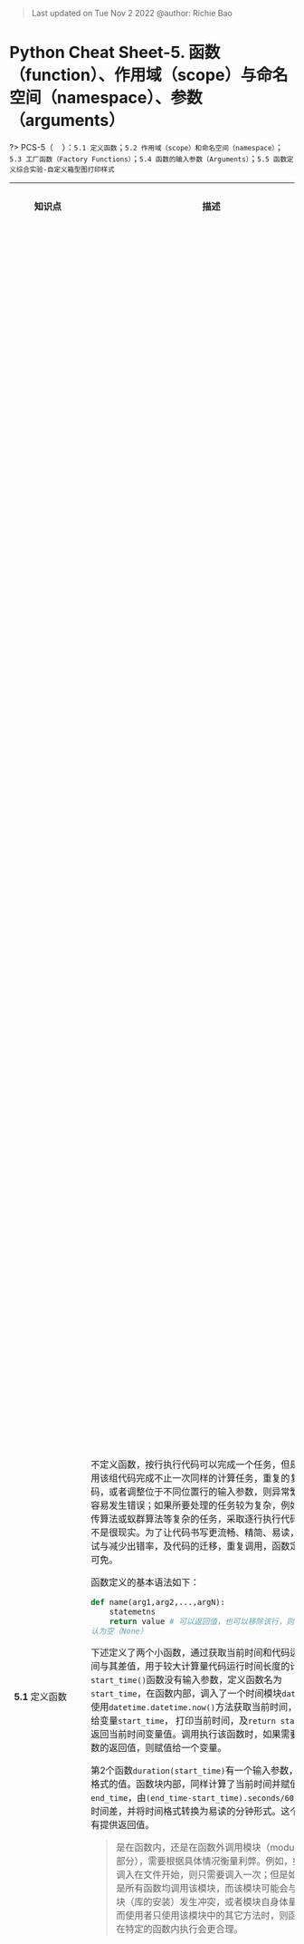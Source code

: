 > Last updated on Tue Nov 2 2022 @author: Richie Bao 

<style>
  code {
    white-space : pre-wrap !important;
    word-break: break-word;
  }
</style>

# Python Cheat Sheet-5. 函数（function）、作用域（scope）与命名空间（namespace）、参数（arguments）

<span style = "color:Teal;background-color:;font-size:20.0pt"></span>

?> PCS-5（&nbsp;&nbsp;&nbsp;&nbsp;）：`5.1 定义函数`；`5.2 作用域（scope）和命名空间（namespace）`；`5.3 工厂函数（Factory Functions）`；`5.4 函数的输入参数（Arguments）`；`5.5 函数定义综合实验-自定义箱型图打印样式`

<table style="width:100%">
<tr>
<th style="width:10%"> 知识点 </th>
<th style="width:30%"> 描述 </th>
<th style="width:30%"> 代码段 </th> 
<th style="width:20%"> 运算结果 </th>
<th style="width:10%"> 备注</th> 
</tr>

<tr>
<td> 

__5.1__ 定义函数

</td>
<td>

不定义函数，按行执行代码可以完成一个任务，但是如果要用该组代码完成不止一次同样的计算任务，重复的复制代码，或者调整位于不同位置行的输入参数，则异常繁琐，并容易发生错误；如果所要处理的任务较为复杂，例如完成遗传算法或蚁群算法等复杂的任务，采取逐行执行代码的方式不是很现实。为了让代码书写更流畅、精简、易读，方便调试与减少出错率，及代码的迁移，重复调用，函数定义必不可免。

函数定义的基本语法如下：

```python
def name(arg1,arg2,...,argN): 
    statemetns
    return value # 可以返回值，也可以移除该行，则返回值默认为空（None）
```

下述定义了两个小函数，通过获取当前时间和代码运行后时间与其差值，用于较大计算量代码运行时间长度的计算。`start_time()`函数没有输入参数，定义函数名为`start_time`，在函数内部，调入了一个时间模块`datetime`，使用`datetime.datetime.now()`方法获取当前时间，并赋值给变量`start_time`， 打印当前时间，及`return start_time`返回当前时间变量值。调用执行该函数时，如果需要接收函数的返回值，则赋值给一个变量。

第2个函数`duration(start_time)`有一个输入参数，为时间格式的值。函数块内部，同样计算了当前时间并赋值给变量`end_time`，由`(end_time-start_time).seconds/60`方法计算时间差，并将时间格式转换为易读的分钟形式。这个函数没有提供返回值。

> 是在函数内，还是在函数外调用模块（module，库的部分），需要根据具体情况衡量利弊。例如，如果模块调入在文件开始，则只需要调入一次；但是如果并不是所有函数均调用该模块，而该模块可能会与其它模块（库的安装）发生冲突，或者模块自身体量庞大，而使用者只使用该模块中的其它方法时，则函数调入在特定的函数内执行会更合理。

</td>
<td>

```python
def start_time():
    import datetime
    
    start_time=datetime.datetime.now()
    print("start time:",start_time)
    return start_time

def duration(start_time):
    import datetime
    
    end_time=datetime.datetime.now()
    print("end time:",end_time)
    duration=(end_time-start_time).seconds/60
    print("Total time spend:%.2f minutes"%duration)    
```

</td>
<td>



</td>
<td>
</td>
</tr>


<tr>
<td> 

</td>
<td>



</td>
<td>

```python
s_t=start_time()
print(type(s_t))
```

</td>
<td>

    start time: 2022-08-07 19:19:12.115484
    <class 'datetime.datetime'>

</td>
<td>
</td>
</tr>

<tr>
<td> 

</td>
<td>



</td>
<td>

```python
duration(s_t)
```

</td>
<td>

    end time: 2022-08-07 19:19:18.036481
    Total time spend:0.08 minutes

</td>
<td>
</td>
</tr>


<tr>
<td> 

</td>
<td>

下例为应用上述组合函数的一个场景，计算代码`for i in range(10**8):value=i`运行的时间。

</td>
<td>

```python
s_t=start_time()
for i in range(10**8):value=i
duration(s_t)
```

</td>
<td>

    start time: 2022-08-07 20:25:19.170276
    end time: 2022-08-07 20:25:29.551021
    Total time spend:0.17 minutes

</td>
<td>
</td>
</tr>


<tr>
<td> 

</td>
<td>

* 多态性（polymorphism）- 数据类型类

一些运算不仅对于数值起作用，同样对其它类型的数据起作用，例如下述案例中定义了一个乘积函数`times(x,y)`，含两个输入参数，返回二者之积。python中并不会在赋值变量或输入参数定义时，定义变量或输入参数的数据类型，python会自动判断数据类型，并根据提供的运算返回计算结果，这样的处理方式可以减轻程序员思考的负担，也使得语言精简并富有弹性。


</td>
<td>

```python
def times(x,y):
    print('- - '*3,'X={};y={}'.format(x,y))
    return (x*y)

print(times(5,7))
print(times([5],3))
print(times('polymorphism_',3))
```

</td>
<td>

    - - - - - -  X=5;y=7
    35
    - - - - - -  X=[5];y=3
    [5, 5, 5]
    - - - - - -  X=polymorphism_;y=3
    polymorphism_polymorphism_polymorphism_

</td>
<td>
</td>
</tr>

<tr>
<td> 


</td>
<td>

如果不区分参数输入的数据类型，常常不容易直接判断参数类型是什么，因此可以增加形如`def func(arg1:type,arg2:type)->type`的函数注释，其中`:type`为参数类型，`->type`为返回值类型。注意，Python解释器并不会因为这些注解而提供额外的校验，没有任何的类型检查工作，这些类型注解加不加，对代码来说没有任何影响。

</td>
<td>

```python
def times_type(x:float,y:float)->float:
    print('- - '*3,'X={};y={}'.format(x,y))
    return (x*y)

print(times_type(5,7))
print(times_type([5],3))
print(times_type('polymorphism_',3))
```

</td>
<td>

    - - - - - -  X=5;y=7
    35
    - - - - - -  X=[5];y=3
    [5, 5, 5]
    - - - - - -  X=polymorphism_;y=3
    polymorphism_polymorphism_polymorphism_

</td>
<td>
</td>
</tr>


<tr>
<td> 

</td>
<td>

* 函数定义的诸多考量——定义描述性统计函数

这是一个略微复杂些的例子，用于对给定的一组数据做描述性统计分析。下述示例结果是书写调试，增加对函数功能、输入和输出参数说明后的最终定稿代码段。实际编写代码过程是一个反复修改，调试的过程，这不仅包括函数功能实现的内容的修改、增补或削减；也包括功能实现过程中，结构逻辑的调整，例如是否用字典的形式先计算所有的统计量，如果给定了`measure`的方法，这样的逻辑设计将会增加无关的计算量；再者，选用何种的方式计算这些统计量，不调用库，而自行根据公式编写计算流程，或调入哪个库计算，这可以用[math](https://docs.python.org/3/library/math.html)，[statistics](https://docs.python.org/3/library/statistics.html)，[NumPy](https://numpy.org/)，[pandas](https://pandas.pydata.org/)，[SciPy](https://scipy.org/)等<sup>①</sup>任何方法，如果需要调入多个库，往往需要综合考虑，尽量减少库的调入数量；而返回值的形式也需要认真考虑，如果需要返回值参与到其它计算中，则字符串表述形式的返回形式是不合适的，需要考虑直接返回具体的数值。对于函数的定义，在实际的数据分析时，考虑的内容会因为所要解决问题的不同而存在差异，需要具体情况具体分析。

在PCS_4中，例举的函数是将一段代码调整为函数定义，这个过程需要注意对变量名的重新定义，和重复代码段的调整。而该处的函数定义则直接定义函数，不涉及代码的转换，变量名的定义时，就已经考量到命名的一般性，以及上述所考量的内容。因此，在实际代码书写时，非必要单行时，则直接以函数形式定义，建议避免由逐行再转换为函数形式，因为转换过程会耗费不必要的精力。


</td>
<td>


```python
def descriptive_statistics(data,measure=None,decimals=2):
    '''
    计算给定数值列表的描述性统计值，包括数量、均值、标准差、方差、中位数、众数、最小值和最大值。
    
    
    Parameters
    ----------
    data : list(numerical)
        待统计的数值列表.
    measure : str, optional
        包括：'count', 'mean', 'std', 'variance', 'median', 'mode', 'min', 'max'. The default is None.
    decimals : int, optional
        小数位数. The default is 2.

    Returns
    -------
    dict
        如果不给定参数measure，则以字典形式返回所有值；否则返回给定measure对应值的表述字符串.

    '''
    import statistics
    
    d_s={
        'count':len(data), # 样本数
        'mean':round(statistics.mean(data),decimals), # 均值
        'std':round(statistics.stdev(data),decimals), # 标准差
        'variance': round(statistics.variance(data),decimals), # 方差 
        'median':statistics.median(data), # 中位数
        'mode':statistics.mode(data), # 众数
        'min':min(data), # 最小值
        'max':max(data), # 最大值        
        }
    
    if measure:
        return '{}={}'.format(measure,d_s[measure])
    else:
        return d_s
    
ranmen_price_lst=[700,850,600,650,980,750,500,890,880,
                 700,890,720,680,650,790,670,680,900,
                 880,720,850,700,780,850,750,780,590,
                 650,580,750,800,550,750,700,600,800,
                 800,880,790,790,780,600,690,680,650,
                 890,930,650,777,700]
d_s_1=descriptive_statistics(ranmen_price_lst)
print(d_s_1)
print('--'*30)
d_s_2=descriptive_statistics(ranmen_price_lst,'std')
print(d_s_2)
d_s_3=descriptive_statistics(ranmen_price_lst,measure='mean',decimals=1)
print(d_s_3)
```


</td>
<td>

    {'count': 50, 'mean': 743.34, 'std': 108.26, 'variance': 11720.64, 'median': 750.0, 'mode': 700, 'min': 500, 'max': 980}
    ------------------------------------------------------------
    std=108.26
    mean=743.3

</td>
<td>
</td>
</tr>


<tr>
<td> 

__5.2__ 作用域（scope）和命名空间（namespace）

</td>
<td>

* 对作用域的描述

Python中变量的访问权限取决于该变量赋值的位置，这个位置所在的代码块称为该变量所属的作用域。首先需要明确作用域是一个嵌套的关系，如下图；同时需要明确这作用域的嵌套关系作用于一个文件（或模块，module），如果要使用另一个文件内定义的方法（函数），或属性（变量），则需要使用`import`方法调入模块。整个模块（或文件）即为内置作用域，包含Python自身内置函数所包括的各类函数或方法名称，例如示例中的`print()`函数，及`open()`，`range()`等，可以通过`import builtins;print(dir(builtins))`查看所有内容。内置作用域可以访问函数外定义的变量，但是无法访问函数内定义的变量，除非使用`global`关键字，将在函数内（局部作用域）定义的变量声明为全局变量，从而函数外也可以访问。闭包局部作用域是函数内作用域，只有函数内对象可以访问的变量，但是如果含有嵌套函数，则嵌套函数形成一个局部作用域，嵌套函数外的对象无法访问，并以此类推，除非使用`nonlocal`关键字，当将嵌套局部作用域外定义的变量在嵌套局部作用域内更新时，嵌套局部作用域外的变量值也会发生对应改变。从上述描述可以注意到，作用域是从外层作用域中剥离内层作用域的过程，外层作用域无法访问内层作用域变量，而内层作用域可以访问外层作用域变量。如果外层作用域要访问内层作用域，则需要是使用`global`或`nonlocal`关键字，其中`global`可以在任何内层作用域中使用，将变量声明为全局变量；但`nonlocal`仅作用于函数内使用，并需要在外层存在有该变量名，只是在内层操作更新该变量时，外层的变量对应更新。

通常将这4个作用域Built-in Scope、Global Scope、 Enclosed Local Scope和Nested Local Scope缩写为B、G、E、L。

* 命名空间

命名空间是为了防止项目中命名冲突的一种机制。如果代码量较大，项目内定义的变量名较多，必然容易发生重复命名的事件，而命名空间与作用域对应，即为命名空间，不同作用域之间变量名没有关联，可以用同样的名称在不同作用域中定义，但是需要注意不能与Python内置函数名称和关键字名称同。可以将命名空间对应作用域分为内置名称（Built-tin Names），全局名称（Global Names）和局部名称（Local Names）。命名空间的查找顺序为局部名称到全局名称到内置名称，如果找不到变量，则会引发`NameError`异常。

> 内层作用域要访问外层作用域的变量，最好是通过函数的输入参数调入，而不是直接使用，避免在局部代码迁移时发生变量名未找到的错误，也能够更好更清晰的组织代码结构，避免内外层命名混乱，削弱了代码易读性。

__LEGB Rule__

<img src="./imgs/pcs/scope_and_namespace_GNL.jpg" height='auto' width='auto' title="caDesign">



</td>
<td>

```python
G_1=3.5
G_2=6.0

def outer():
    L_E_1=5.3
    
    global L_E_2
    L_E_2=7.9
    
    L_E_N_3=78
    
    def inner():
        L_N_1=6.7         
        
        global L_N_2
        L_N_2=5.5
        
        nonlocal L_E_N_3
        L_E_N_3+=1
        
        print('Nested Scope:\nG_1={};\nG_2={};\nL_E_1={};\nL_E_2={};\nL_N_1={}\nL_N_2={};\nL_N_3={}'.format(G_1,G_2,L_E_1,L_E_2,L_N_1,L_N_2,L_E_N_3))
    
    print("_"*50)
    print('L_E_N_3={} in Enclosd Scope.'.format( L_E_N_3))
    inner()
    
outer()

print('--'*30)
print('Global Scope:\nG_1={};\nG_2={};\nL_E_2={};\nL_N_2={}'.format(G_1,G_2,L_E_2,L_N_2))
```

</td>
<td>

    __________________________________________________
    L_E_N_3=78 in Enclosd Scope.
    Nested Scope:
    G_1=3.5;
    G_2=6.0;
    L_E_1=5.3;
    L_E_2=7.9;
    L_N_1=6.7
    L_N_2=5.5;
    L_N_3=79
    ------------------------------------------------------------
    Global Scope:
    G_1=3.5;
    G_2=6.0;
    L_E_2=7.9;
    L_N_2=5.5

</td>
<td>
</td>
</tr>

<tr>
<td> 

</td>
<td>

外层作用域无法访问内层作用域中定义的变量

</td>
<td>

```python
print(L_E_1)
```

</td>
<td>

    ---------------------------------------------------------------------------

    NameError                                 Traceback (most recent call last)

    Input In [30], in <cell line: 1>()
    ----> 1 print(L_E_1)
    

    NameError: name 'L_E_1' is not defined

</td>
<td>
</td>
</tr>


<tr>
<td> 

</td>
<td>


</td>
<td>

```python
import builtins
print(dir(builtins))
```

</td>
<td>

    ['ArithmeticError', 'AssertionError', 'AttributeError', 'BaseException', 'BlockingIOError', 'BrokenPipeError', 'BufferError', 'BytesWarning', 'ChildProcessError', 'ConnectionAbortedError', 'ConnectionError', 'ConnectionRefusedError', 'ConnectionResetError', 'DeprecationWarning', 'EOFError', 'Ellipsis', 'EnvironmentError', 'Exception', 'False', 'FileExistsError', 'FileNotFoundError', 'FloatingPointError', 'FutureWarning', 'GeneratorExit', 'IOError', 'ImportError', 'ImportWarning', 'IndentationError', 'IndexError', 'InterruptedError', 'IsADirectoryError', 'KeyError', 'KeyboardInterrupt', 'LookupError', 'MemoryError', 'ModuleNotFoundError', 'NameError', 'None', 'NotADirectoryError', 'NotImplemented', 'NotImplementedError', 'OSError', 'OverflowError', 'PendingDeprecationWarning', 'PermissionError', 'ProcessLookupError', 'RecursionError', 'ReferenceError', 'ResourceWarning', 'RuntimeError', 'RuntimeWarning', 'StopAsyncIteration', 'StopIteration', 'SyntaxError', 'SyntaxWarning', 'SystemError', 'SystemExit', 'TabError', 'TimeoutError', 'True', 'TypeError', 'UnboundLocalError', 'UnicodeDecodeError', 'UnicodeEncodeError', 'UnicodeError', 'UnicodeTranslateError', 'UnicodeWarning', 'UserWarning', 'ValueError', 'Warning', 'WindowsError', 'ZeroDivisionError', '__IPYTHON__', '__build_class__', '__debug__', '__doc__', '__import__', '__loader__', '__name__', '__package__', '__spec__', 'abs', 'all', 'any', 'ascii', 'bin', 'bool', 'breakpoint', 'bytearray', 'bytes', 'callable', 'chr', 'classmethod', 'compile', 'complex', 'copyright', 'credits', 'delattr', 'dict', 'dir', 'display', 'divmod', 'enumerate', 'eval', 'exec', 'execfile', 'filter', 'float', 'format', 'frozenset', 'get_ipython', 'getattr', 'globals', 'hasattr', 'hash', 'help', 'hex', 'id', 'input', 'int', 'isinstance', 'issubclass', 'iter', 'len', 'license', 'list', 'locals', 'map', 'max', 'memoryview', 'min', 'next', 'object', 'oct', 'open', 'ord', 'pow', 'print', 'property', 'range', 'repr', 'reversed', 'round', 'runfile', 'set', 'setattr', 'slice', 'sorted', 'staticmethod', 'str', 'sum', 'super', 'tuple', 'type', 'vars', 'zip']
 

</td>
<td>
</td>
</tr>


<tr>
<td> 

</td>
<td>

* 局部作用域对全局作用域变量的更新

在配置参数时，参数值往往需要配置为不同值观察比较计算结果，例如如果参数值为全局变量，可以定义下述示例函数来更新该变量，使得代码易读、不容易发生混淆，尤其避免不容易查找到的错误出现。


</td>
<td>

```python
g_var=5927

def setGvar(new_Gvar):
    global g_var
    g_var=new_Gvar

setGvar(9527)    
print(g_var)
```

</td>
<td>

    9527

</td>
<td>
</td>
</tr>

<tr>
<td> 

__5.3__ 工厂函数（Factory Functions）

</td>
<td>

工厂函数类似于类方法（Class，称为工厂方法）的本质，可以实例化外层函数，再显式的调用嵌套函数，只是只能返回一个嵌套函数，而不能并行多个内层函数。整个过程为当调用外层函数，并将其赋值给一个变量`ds`，即实例化，该变量称为实例化对象，此时运行到嵌套函数时只是完成对嵌套函数的定义，并不执行该函数；当执行实例化对象时`ds(ranmen_price_lst)`，将会完成对内层函数的调用。


</td>
<td>

```python
def descriptive_statistics_factory(decimals=2):
    def std(data):
        import statistics
        return round(statistics.stdev(data),decimals)
    return std
        
ranmen_price_lst=[700,850,600,650,980,750,500,890,880,
                 700,890,720,680,650,790,670,680,900,
                 880,720,850,700,780,850,750,780,590,
                 650,580,750,800,550,750,700,600,800,
                 800,880,790,790,780,600,690,680,650,
                 890,930,650,777,700]
ds_a=descriptive_statistics_factory(5)
print(ds_a)
ds_a(ranmen_price_lst)
```

</td>
<td>

    <function descriptive_statistics_factory.<locals>.std at 0x0000026CD4E8DAF0>

    108.26189

</td>
<td>
</td>
</tr>


<tr>
<td> 

</td>
<td>

可以实例化多个对象，例如下述实例化为输入参数`decimals`为3的实例对象`ds_b`，并多次调用该实例化对象，计算不同列表值的标准差。

</td>
<td>

```python
ds_b=descriptive_statistics_factory(3)
print(ds_b(ranmen_price_lst))

course_grade_lst=[90,81,73,97,85]
print(ds_b(course_grade_lst))
```

</td>
<td>

    108.262
    9.066

</td>
<td>
</td>
</tr>


<tr>
<td> 

__5.4__ 函数的输入参数（Arguments）

</td>
<td>

* mutable（可变）和immutable（不可变）数据结构作为输入参数

数据结构含有mutable（可变）和immutable（不可变）两种类型，对应到函数的输入参数则为不可变参数（immutable arguments）和可变参数（mutable arguments）。对于不可变参数，诸如整数（int），字符串（string），是按值传递（by value），虽然通过引用（reference）而非复制（copy）来传递参数值，但不可变对象无法原地更改，因此效果同复制；对于可变参数，诸如列表和字典，则是通过指针传递（by pointer），类似于C语言的指针传递方式，可变参数可以就地更改，因此函数内部传入可变参数，改变引用的可变参数，对应的全局变量也会发生变化。为防止改变全局变量，通常通过复制的方法`copy()`避免此类更改。

下述定义的3个函数，第一个直接使用全局变量；第二个传入参数，直接引用全局变量；第3个传入参数，复制引用的全局变量。可以发现前2个定义的函数都更新了全局变量，但第3个因为复制而没有更新全局变量。


</td>
<td>

```python
biology_score_dict={"Mason":59,"Reece":73,'A':47,'B':38,'C':63,'D':56,'E':75,'F':53,'G':80,'H':50,'I':41,'J':62,'K':44,'L':26,'M':91,'N':35,'O':53,'P':68}
name,new_score='Reece',100
print(biology_score_dict)
print("_"*50)

def biology_score_update_A(name,new_score):
    biology_score_dict[name]=new_score    
    
score_update_A(name,new_score)    
print(biology_score_dict)

print("--"*30)
def biology_score_update_B(score_dict,name,new_score):
    score_dict[name]=new_score  
    return score_dict
biology_score_updated_B=biology_score_update_B(biology_score_dict,'Mason',100)
print(biology_score_dict,'\n',biology_score_updated_B)

print("--"*30)
def biology_score_update_C(score_dict,name,new_score):
    import copy
    score_dict_copy=copy.copy(score_dict)
    score_dict_copy[name]=new_score  
    return score_dict_copy
biology_score_updated_C=biology_score_update_C(biology_score_dict,'A',100)
print(biology_score_dict,'\n',biology_score_updated_C)
```

</td>
<td>

    {'Mason': 59, 'Reece': 73, 'A': 47, 'B': 38, 'C': 63, 'D': 56, 'E': 75, 'F': 53, 'G': 80, 'H': 50, 'I': 41, 'J': 62, 'K': 44, 'L': 26, 'M': 91, 'N': 35, 'O': 53, 'P': 68}
    __________________________________________________
    {'Mason': 59, 'Reece': 100, 'A': 47, 'B': 38, 'C': 63, 'D': 56, 'E': 75, 'F': 53, 'G': 80, 'H': 50, 'I': 41, 'J': 62, 'K': 44, 'L': 26, 'M': 91, 'N': 35, 'O': 53, 'P': 68}
    ------------------------------------------------------------
    {'Mason': 100, 'Reece': 100, 'A': 47, 'B': 38, 'C': 63, 'D': 56, 'E': 75, 'F': 53, 'G': 80, 'H': 50, 'I': 41, 'J': 62, 'K': 44, 'L': 26, 'M': 91, 'N': 35, 'O': 53, 'P': 68} 
     {'Mason': 100, 'Reece': 100, 'A': 47, 'B': 38, 'C': 63, 'D': 56, 'E': 75, 'F': 53, 'G': 80, 'H': 50, 'I': 41, 'J': 62, 'K': 44, 'L': 26, 'M': 91, 'N': 35, 'O': 53, 'P': 68}
    ------------------------------------------------------------
    {'Mason': 100, 'Reece': 100, 'A': 47, 'B': 38, 'C': 63, 'D': 56, 'E': 75, 'F': 53, 'G': 80, 'H': 50, 'I': 41, 'J': 62, 'K': 44, 'L': 26, 'M': 91, 'N': 35, 'O': 53, 'P': 68} 
     {'Mason': 100, 'Reece': 100, 'A': 100, 'B': 38, 'C': 63, 'D': 56, 'E': 75, 'F': 53, 'G': 80, 'H': 50, 'I': 41, 'J': 62, 'K': 44, 'L': 26, 'M': 91, 'N': 35, 'O': 53, 'P': 68}


</td>
<td>
</td>
</tr>


<tr>
<td> 

</td>
<td>

对于复制需要注意，包含浅复制`copy.copy()`和深复制`copy.deepcopy()`，如下述案例，对于嵌套字典或列表为参数值传递，修改嵌套部分的值时，对于浅复制，全局变量值仍会发生改变；而深复制，则可以避免嵌套字典或列表对全局对应变量的更改。


</td>
<td>

```python
import copy
test_score_dic={"English":{"Mason":90,"Reece":81,'A':73,'B':97,'C':85,'D':60,'E':74,'F':64,'G':72,'H':67,'I':87,'J':78,'K':85,'L':96,'M':77,'N':100,'O':92,'P':86},
                "Chinese":{"Mason":71,"Reece":90,'A':79,'B':70,'C':67,'D':66,'E':60,'F':83,'G':57,'H':85,'I':93,'J':89,'K':78,'L':74,'M':65,'N':78,'O':53,'P':80},
                "history":{"Mason":73,"Reece":61,'A':74,'B':47,'C':49,'D':87,'E':69,'F':65,'G':36,'H':7,'I':53,'J':100,'K':57,'L':45,'M':56,'N':34,'O':37,'P':70},
                "biology":{"Mason":59,"Reece":73,'A':47,'B':38,'C':63,'D':56,'E':75,'F':53,'G':80,'H':50,'I':41,'J':62,'K':44,'L':26,'M':91,'N':35,'O':53,'P':68},
               }
print(test_score_dic)
print("_"*50)

def test_score_update_A(score_dict,subject,name,new_score):
    import copy
    score_dict_copy=copy.copy(score_dict)
    score_dict_copy[subject][name]=new_score  
    return score_dict_copy

score_dict,subject,name,new_score=test_score_dic,'biology','Reece','100'
test_score_updated_A=test_score_update_A(score_dict,subject,name,new_score)
print(test_score_dic,'\n',test_score_updated_A)

print("--"*30)
def test_score_update_B(score_dict,subject,name,new_score):
    import copy
    score_dict_copy=copy.deepcopy(score_dict)
    score_dict_copy[subject][name]=new_score  
    return score_dict_copy

score_dict,subject,name,new_score=test_score_dic,'biology','Mason','100'
test_score_updated_B=test_score_update_B(score_dict,subject,name,new_score)
print(test_score_dic,'\n',test_score_updated_B)
```

</td>
<td>

    {'English': {'Mason': 90, 'Reece': 81, 'A': 73, 'B': 97, 'C': 85, 'D': 60, 'E': 74, 'F': 64, 'G': 72, 'H': 67, 'I': 87, 'J': 78, 'K': 85, 'L': 96, 'M': 77, 'N': 100, 'O': 92, 'P': 86}, 'Chinese': {'Mason': 71, 'Reece': 90, 'A': 79, 'B': 70, 'C': 67, 'D': 66, 'E': 60, 'F': 83, 'G': 57, 'H': 85, 'I': 93, 'J': 89, 'K': 78, 'L': 74, 'M': 65, 'N': 78, 'O': 53, 'P': 80}, 'history': {'Mason': 73, 'Reece': 61, 'A': 74, 'B': 47, 'C': 49, 'D': 87, 'E': 69, 'F': 65, 'G': 36, 'H': 7, 'I': 53, 'J': 100, 'K': 57, 'L': 45, 'M': 56, 'N': 34, 'O': 37, 'P': 70}, 'biology': {'Mason': 59, 'Reece': 73, 'A': 47, 'B': 38, 'C': 63, 'D': 56, 'E': 75, 'F': 53, 'G': 80, 'H': 50, 'I': 41, 'J': 62, 'K': 44, 'L': 26, 'M': 91, 'N': 35, 'O': 53, 'P': 68}}
    __________________________________________________
    {'English': {'Mason': 90, 'Reece': 81, 'A': 73, 'B': 97, 'C': 85, 'D': 60, 'E': 74, 'F': 64, 'G': 72, 'H': 67, 'I': 87, 'J': 78, 'K': 85, 'L': 96, 'M': 77, 'N': 100, 'O': 92, 'P': 86}, 'Chinese': {'Mason': 71, 'Reece': 90, 'A': 79, 'B': 70, 'C': 67, 'D': 66, 'E': 60, 'F': 83, 'G': 57, 'H': 85, 'I': 93, 'J': 89, 'K': 78, 'L': 74, 'M': 65, 'N': 78, 'O': 53, 'P': 80}, 'history': {'Mason': 73, 'Reece': 61, 'A': 74, 'B': 47, 'C': 49, 'D': 87, 'E': 69, 'F': 65, 'G': 36, 'H': 7, 'I': 53, 'J': 100, 'K': 57, 'L': 45, 'M': 56, 'N': 34, 'O': 37, 'P': 70}, 'biology': {'Mason': 59, 'Reece': '100', 'A': 47, 'B': 38, 'C': 63, 'D': 56, 'E': 75, 'F': 53, 'G': 80, 'H': 50, 'I': 41, 'J': 62, 'K': 44, 'L': 26, 'M': 91, 'N': 35, 'O': 53, 'P': 68}} 
     {'English': {'Mason': 90, 'Reece': 81, 'A': 73, 'B': 97, 'C': 85, 'D': 60, 'E': 74, 'F': 64, 'G': 72, 'H': 67, 'I': 87, 'J': 78, 'K': 85, 'L': 96, 'M': 77, 'N': 100, 'O': 92, 'P': 86}, 'Chinese': {'Mason': 71, 'Reece': 90, 'A': 79, 'B': 70, 'C': 67, 'D': 66, 'E': 60, 'F': 83, 'G': 57, 'H': 85, 'I': 93, 'J': 89, 'K': 78, 'L': 74, 'M': 65, 'N': 78, 'O': 53, 'P': 80}, 'history': {'Mason': 73, 'Reece': 61, 'A': 74, 'B': 47, 'C': 49, 'D': 87, 'E': 69, 'F': 65, 'G': 36, 'H': 7, 'I': 53, 'J': 100, 'K': 57, 'L': 45, 'M': 56, 'N': 34, 'O': 37, 'P': 70}, 'biology': {'Mason': 59, 'Reece': '100', 'A': 47, 'B': 38, 'C': 63, 'D': 56, 'E': 75, 'F': 53, 'G': 80, 'H': 50, 'I': 41, 'J': 62, 'K': 44, 'L': 26, 'M': 91, 'N': 35, 'O': 53, 'P': 68}}
    ------------------------------------------------------------
    {'English': {'Mason': 90, 'Reece': 81, 'A': 73, 'B': 97, 'C': 85, 'D': 60, 'E': 74, 'F': 64, 'G': 72, 'H': 67, 'I': 87, 'J': 78, 'K': 85, 'L': 96, 'M': 77, 'N': 100, 'O': 92, 'P': 86}, 'Chinese': {'Mason': 71, 'Reece': 90, 'A': 79, 'B': 70, 'C': 67, 'D': 66, 'E': 60, 'F': 83, 'G': 57, 'H': 85, 'I': 93, 'J': 89, 'K': 78, 'L': 74, 'M': 65, 'N': 78, 'O': 53, 'P': 80}, 'history': {'Mason': 73, 'Reece': 61, 'A': 74, 'B': 47, 'C': 49, 'D': 87, 'E': 69, 'F': 65, 'G': 36, 'H': 7, 'I': 53, 'J': 100, 'K': 57, 'L': 45, 'M': 56, 'N': 34, 'O': 37, 'P': 70}, 'biology': {'Mason': 59, 'Reece': '100', 'A': 47, 'B': 38, 'C': 63, 'D': 56, 'E': 75, 'F': 53, 'G': 80, 'H': 50, 'I': 41, 'J': 62, 'K': 44, 'L': 26, 'M': 91, 'N': 35, 'O': 53, 'P': 68}} 
     {'English': {'Mason': 90, 'Reece': 81, 'A': 73, 'B': 97, 'C': 85, 'D': 60, 'E': 74, 'F': 64, 'G': 72, 'H': 67, 'I': 87, 'J': 78, 'K': 85, 'L': 96, 'M': 77, 'N': 100, 'O': 92, 'P': 86}, 'Chinese': {'Mason': 71, 'Reece': 90, 'A': 79, 'B': 70, 'C': 67, 'D': 66, 'E': 60, 'F': 83, 'G': 57, 'H': 85, 'I': 93, 'J': 89, 'K': 78, 'L': 74, 'M': 65, 'N': 78, 'O': 53, 'P': 80}, 'history': {'Mason': 73, 'Reece': 61, 'A': 74, 'B': 47, 'C': 49, 'D': 87, 'E': 69, 'F': 65, 'G': 36, 'H': 7, 'I': 53, 'J': 100, 'K': 57, 'L': 45, 'M': 56, 'N': 34, 'O': 37, 'P': 70}, 'biology': {'Mason': '100', 'Reece': '100', 'A': 47, 'B': 38, 'C': 63, 'D': 56, 'E': 75, 'F': 53, 'G': 80, 'H': 50, 'I': 41, 'J': 62, 'K': 44, 'L': 26, 'M': 91, 'N': 35, 'O': 53, 'P': 68}}
 

</td>
<td>
</td>
</tr>


<tr>
<td> 

</td>
<td>

* 参数匹配语法（Argument Matching Syntax）

函数的参数匹配包括两个位置，一个是定义函数时的传入参数；再者为调用时的传入参数。常规模式为位置参数，按照顺序从左到右对应参数；调用时可以给定关键字参数，不受位置参数顺序的影响，但是需要将关键字参数放置于位置参数之后。如果是在定义函数时，给定关键字参数，则为为该参数指定默认值，当调用时，不传递该参数值，则以提供的默认值替代；收集参数（Varargs collecting）包括只有一个星号`*`的元组形式收集模式，和包括有两个星号`**`的字典形式收集模式。

不同的匹配语法可以根据需要自由组合。但排序通常为，一般模式在前，再跟元组收集，再跟字典收集。如果位置不对，会引发异常提示，根据提示修改位置，直至满足要求。


| 语法（Syntax）  | 位置（Location）  | 解释（Interpretation）  |
|---|---|---|
| func(value)  | 调用（Caller）  | 常规参数（位置参数）：按位顺序匹配（从左至右）  |
| func(name=value)  | 调用（Caller）  | 关键字参数：按名称匹配  |
| func(*iterable)  |  调用（Caller） |  将可迭代对象作为单独的位置参数传入：按位顺序匹配 |
| func(**dict)  | 调用（Caller）  | 将字典键值对作为关键字参数传入：按键名匹配  |
| def func(name)  | 函数（Function）  | 常规参数（位置参数）：按位置或名称匹配任何传递值  |
| def func(name=value)  | 函数（Function）  | 配置函数默认参数值，如果没有在调用中传递值（配置参数默认值 default value）  |
| def func(*name)  | 函数（Function）  | 以元组形式匹配并收集剩余的位置参数：收集参数（Varargs collecting）-位置参数  |
| def func(**name)   |  函数（Function） |  以字典的形式匹配并收集剩余的关键字参数：收集参数（Varargs collecting）-关键字参数 |
| def func(*other, name)   | 函数（Function）  | 只能在调用中通过关键字传递的参数  |
| def func(*, name=value)  |  函数（Function） | 只能在调用中通过关键字传递的参数  |


</td>
<td>


```python
x=2
y=3
z=5
xyz_lst=[2,3,5]
xyz_dict={'X':2,'Y':3,'Z':5}

# 常规参数
def xyz_normal(X,Y,Z):
    print(X,Y,Z)
xyz_normal(x,y,z)
xyz_normal(X=x,Y=y,Z=z)    
xyz_normal(x,y,Z=z)   
xyz_normal(*xyz_lst)
xyz_normal(**xyz_dict)

print("--"*30)
# 配置参数默认值
def xyz_default(X,Y=7,Z=9):
    print(X,Y,Z)
xyz_default(x,y,z)
xyz_default(x,y)
xyz_default(x)

print("--"*30)
# 收集参数-位置参数
def xyz_collect_positional(*args):
    print(args)
xyz_collect_positional(x,y,z)
xyz_collect_positional(xyz_lst)

print("--"*30)
# 收集参数-位置参数-变化组合
def xyz_collect_positional_alter(X,*args,Z):
    a,b,c=args
    print(X,args,Z)
    print(a,b,c)
xyz_collect_positional_alter(x,12,13,15,Z=z)    
xyz_collect_positional_alter(11,12,13,15,Z=z)

print("--"*30)
# 收集参数-关键字参数
def xyz_collect_keyword(**args):
    print(args)
xyz_collect_keyword(x=2,y=3,z=5)
xyz_collect_keyword(**xyz_dict)

print("--"*30)
# 只能由关键字传递参数
def xyz_keyword(X,*,Y,Z):
    print(X,Y,Z)
xyz_keyword(x,Y=3,Z=5)

print("--"*30)
# 组合匹配
def xyz_normal_collect(X_n,Y_d=97,*pargs,**kargs):
    print(X_n,Y_d,pargs,kargs)
xyz_normal_collect(x,y,*xyz_lst,**xyz_dict)    
```


</td>
<td>

    2 3 5
    2 3 5
    2 3 5
    2 3 5
    2 3 5
    ------------------------------------------------------------
    2 3 5
    2 3 9
    2 7 9
    ------------------------------------------------------------
    (2, 3, 5)
    ([2, 3, 5],)
    ------------------------------------------------------------
    2 (12, 13, 15) 5
    12 13 15
    11 (12, 13, 15) 5
    12 13 15
    ------------------------------------------------------------
    {'x': 2, 'y': 3, 'z': 5}
    {'X': 2, 'Y': 3, 'Z': 5}
    ------------------------------------------------------------
    2 3 5
    ------------------------------------------------------------
    2 3 (2, 3, 5) {'X': 2, 'Y': 3, 'Z': 5}
 

</td>
<td>
</td>
</tr>


<tr>
<td> 

__5.5__ 函数定义综合实验-自定义箱型图打印样式

</td>
<td>


数据分析，需要图表辅助观察数据变化关系或数据之间的差异，这使得难以理解的数据，在统计图表下变得易读，易于理解。[matplotlib](https://matplotlib.org/)<sup>②</sup>图表库，提供了丰富的图表形式，如果不作为最终论文发表或报告，默认的参数配置或者提供的案例代码足可以用于数据分析，但如果要发表研究内容，佐证研究结果，对图表的样式则提出了较高的一些要求。清晰表达图表，并尽量美观，会让读者更容易尝试去理解你的研究。下述定义的函数`boxplot_custom(data_dict,**args)`，依托`matplotlib`库实现自定箱型图样式。代码书写过程是先确定输入数据参数`data_dict`的数据类型，这里使用了字典的数据格式（多数图表库通常支持使用[pandas](https://pandas.pydata.org/)库的`DataFrame`格式数据），并给定了一个简单的数据样例`test_score_dic`；因为要调整默认的图表样式，因此函数内建立了一个字典`paras`用于初始化需要配置的样式参数，并以关键字参数`**args`的方式更新字典，这样可以让使用者在不输入样式参数时，快速的打印一个默认样式箱型图，快速的查看数据关系，而不必要一开始就配置每一个参数，过于繁琐而放弃使用；在确定数据结果无误后，如果希望用于正式的论文图表，则再进一步根据需要有选择性的配置参数。

对于[matplotlib](https://matplotlib.org/)图表库的样式配置直接搜索或从官方文档说明中获取，无需记忆各个参数名。根据需要配置完所需的样式参数，确认代码逻辑设计合理，调试无误后，在函数开头书写函数功能和参数说明。说明的文件格式是直接由`scipy`解释器生成。

从下述箱型图中很容易发现，英语成绩整体都较高，其次为中文成绩，并且二者的成绩相对比较集中，即每一得分对排名的影响很大；而历史和生物整体得分相对低，并且成绩分散，即每一得分对排名影响相对较弱，同时可以观察到历史有成绩很高的少数得分，也有一个最低的异常值，小于分数刻度线20，经核验，该得分为7。从箱型图中可以观察出很多数据的关系，而各类图表对于不同研究内容都是很重要的分析工具，这尤其体现在数据分析领域。

> 即使完成了一个函数定义的所有内容，但是往往在后续调用时会出现这样那样的问题，需要不断调整代码，这是正常的代码编写过程。即使一开始认为完全无误，无需调试，也可能会出现意想不到的异常，因此很必要保持不断调整代码的心态。


</td>
<td>


```python
def boxplot_custom(data_dict,**args):
    '''
    根据matplotlib库的箱型图打印方法，自定义箱型图可调整的打印样式。 

    Parameters
    ----------
    data_dict : dict(list,numerical)
        字典结构形式的数据，键为横坐分类数据，值为数值列表.
    **args : keyword arguments
        可调整的箱型图样式参数包括['figsize',  'fontsize',  'frameOn',  'xlabel',  'ylabel',  'labelsize',  'tick_length',  'tick_width',  'tick_color',  'tick_direction',  'notch',  'sym',  'whisker_linestyle',  'whisker_linewidth',  'median_linewidth',  'median_capstyle'].

    Returns
    -------
    paras : dict
        样式更新后的参数值.

    '''
    import matplotlib.pyplot as plt
    
    # 计算值提取
    data_keys=list(data_dict.keys())
    data_values=list(data_dict.values())     
    
    # 配置与更新参数
    paras={'figsize':(10,10),
           'fontsize':15,
           'frameOn':['top','right','bottom','left'],
           'xlabel':None,
           'ylabel':None,
           'labelsize':15,
           'tick_length':7,
           'tick_width':3,
           'tick_color':'b',
           'tick_direction':'in',
           'notch':0,
           'sym':'b+',
           'whisker_linestyle':None,
           'whisker_linewidth':None,
           'median_linewidth':None,
           'median_capstyle':'butt'}
    
    print(paras)
    paras.update(args)
    print(paras)
    
    # 根据参数调整打印图表样式
    plt.rcParams.update({'font.size': paras['fontsize']})
    frameOff=set(['top','right','bottom','left'])-set(paras['frameOn'])
   
 
    # 图表打印
    fig, ax=plt.subplots(figsize=paras['figsize'])
    ax.boxplot(data_values,
               notch=paras['notch'],
               sym=paras['sym'],
               whiskerprops=dict(linestyle=paras['whisker_linestyle'],linewidth=paras['whisker_linewidth']),
               medianprops={"linewidth": paras['median_linewidth'],"solid_capstyle": paras['median_capstyle']})
    
    ax.set_xticklabels(data_keys) # 配置X轴刻度标签
    for f in frameOff:
        ax.spines[f].set_visible(False) # 配置边框是否显示
    
    # 配置X和Y轴标签
    ax.set_xlabel(paras['xlabel'])
    ax.set_ylabel(paras['ylabel'])
    
    # 配置X和Y轴标签字体大小
    ax.xaxis.label.set_size(paras['labelsize'])
    ax.yaxis.label.set_size(paras['labelsize'])
    
    # 配置轴刻度样式
    ax.tick_params(length=paras['tick_length'],
                   width=paras['tick_width'],
                   color=paras['tick_color'],
                   direction=paras['tick_direction'])

    plt.show()    
    return paras
    
test_score_dic={"English":{"Mason":90,"Reece":81,'A':73,'B':97,'C':85,'D':60,'E':74,'F':64,'G':72,'H':67,'I':87,'J':78,'K':85,'L':96,'M':77,'N':100,'O':92,'P':86},
                "Chinese":{"Mason":71,"Reece":90,'A':79,'B':70,'C':67,'D':66,'E':60,'F':83,'G':57,'H':85,'I':93,'J':89,'K':78,'L':74,'M':65,'N':78,'O':53,'P':80},
                "history":{"Mason":73,"Reece":61,'A':74,'B':47,'C':49,'D':87,'E':69,'F':65,'G':36,'H':7,'I':53,'J':100,'K':57,'L':45,'M':56,'N':34,'O':37,'P':70},
                "biology":{"Mason":59,"Reece":73,'A':47,'B':38,'C':63,'D':56,'E':75,'F':53,'G':80,'H':50,'I':41,'J':62,'K':44,'L':26,'M':91,'N':35,'O':53,'P':68},
               }
test_score_lst_dic={subject:list(v_subject.values()) for subject,v_subject in test_score_dic.items()}
print(test_score_lst_dic)

print("--"*30)
_=boxplot_custom(test_score_lst_dic,
               figsize=(15,10),
               fontsize=23,
               frameOn=['bottom','left'],
               xlabel='subject',
               ylabel='score',
               labelsize='30',
               tick_color='r',
               notch=1,
               sym='rs',
               whisker_linestyle='--',
               whisker_linewidth=5,
               median_linewidth=5
              )
```


</td>
<td>

    {'English': [90, 81, 73, 97, 85, 60, 74, 64, 72, 67, 87, 78, 85, 96, 77, 100, 92, 86], 'Chinese': [71, 90, 79, 70, 67, 66, 60, 83, 57, 85, 93, 89, 78, 74, 65, 78, 53, 80], 'history': [73, 61, 74, 47, 49, 87, 69, 65, 36, 7, 53, 100, 57, 45, 56, 34, 37, 70], 'biology': [59, 73, 47, 38, 63, 56, 75, 53, 80, 50, 41, 62, 44, 26, 91, 35, 53, 68]}
    ------------------------------------------------------------
    {'figsize': (10, 10), 'fontsize': 15, 'frameOn': ['top', 'right', 'bottom', 'left'], 'xlabel': None, 'ylabel': None, 'labelsize': 15, 'tick_length': 7, 'tick_width': 3, 'tick_color': 'b', 'tick_direction': 'in', 'notch': 0, 'sym': 'b+', 'whisker_linestyle': None, 'whisker_linewidth': None, 'median_linewidth': None, 'median_capstyle': 'butt'}
    {'figsize': (15, 10), 'fontsize': 23, 'frameOn': ['bottom', 'left'], 'xlabel': 'subject', 'ylabel': 'score', 'labelsize': '30', 'tick_length': 7, 'tick_width': 3, 'tick_color': 'r', 'tick_direction': 'in', 'notch': 1, 'sym': 'rs', 'whisker_linestyle': '--', 'whisker_linewidth': 5, 'median_linewidth': 5, 'median_capstyle': 'butt'}
 
 <img src="./imgs/pcs/pcs_5_02.png" height='auto' width='auto' title="caDesign">

</td>
<td>
</td>
</tr>


<tr>
<td> 

</td>
<td>

自动生成了新的一组数据`random_val_dict`，调用该函数执行箱型图打印，输入参数仅随意配置了边框显示与中位数横线的线型宽度。


</td>
<td>

```python
import numpy as np
random_val_dict={'sample_A':np.random.randint(low=1, high=100, size=1000),'sample_B':np.random.randint(low=1, high=1000, size=1000)
}
boxplot_custom(random_val_dict,frameOn=['bottom','left'],median_linewidth=5)
```


</td>
<td>

    {'figsize': (10, 10), 'fontsize': 15, 'frameOn': ['top', 'right', 'bottom', 'left'], 'xlabel': None, 'ylabel': None, 'labelsize': 15, 'tick_length': 7, 'tick_width': 3, 'tick_color': 'b', 'tick_direction': 'in', 'notch': 0, 'sym': 'b+', 'whisker_linestyle': None, 'whisker_linewidth': None, 'median_linewidth': None, 'median_capstyle': 'butt'}
    {'figsize': (10, 10), 'fontsize': 15, 'frameOn': ['bottom', 'left'], 'xlabel': None, 'ylabel': None, 'labelsize': 15, 'tick_length': 7, 'tick_width': 3, 'tick_color': 'b', 'tick_direction': 'in', 'notch': 0, 'sym': 'b+', 'whisker_linestyle': None, 'whisker_linewidth': None, 'median_linewidth': 5, 'median_capstyle': 'butt'}
    
 <img src="./imgs/pcs/pcs_5_03.png" height='auto' width='auto' title="caDesign">

     {'figsize': (10, 10),
     'fontsize': 15,
     'frameOn': ['bottom', 'left'],
     'xlabel': None,
     'ylabel': None,
     'labelsize': 15,
     'tick_length': 7,
     'tick_width': 3,
     'tick_color': 'b',
     'tick_direction': 'in',
     'notch': 0,
     'sym': 'b+',
     'whisker_linestyle': None,
     'whisker_linewidth': None,
     'median_linewidth': 5,
     'median_capstyle': 'butt'}

</td>
<td>
</td>
</tr>


</table>

---

注释（Notes）：

① math，（<https://docs.python.org/3/library/math.html>）；statistics，（<https://docs.python.org/3/library/statistics.html>）；NumPy，（<https://numpy.org/>）；pandas，（<https://pandas.pydata.org/>）；SciPy（<https://scipy.org/>）。

② matplotlib，是一个综合库，用于在Python中创建静态、动画和交互式数据可视化（<https://matplotlib.org/>）。

<a href="/ipynb/PCS_5_函数_def_scope_arguments.ipynb" >PC5-ipynb download</a>